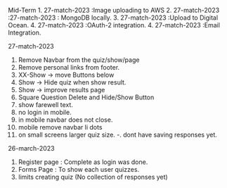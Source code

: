 Mid-Term
    1. 27-match-2023 :Image uploading to AWS
    2. 27-match-2023 :27-match-2023 : MongoDB locally.
    3. 27-match-2023 :Upload to Digital Ocean.
    4. 27-match-2023 :OAuth-2 integration.
    4. 27-match-2023 :Email Integration.

27-match-2023
1. Remove Navbar from the quiz/show/page
2. Remove personal links from footer.
3. XX-Show -> move Buttons below
4. Show -> Hide quiz when show result.
5. Show -> improve results page
6. Square Question Delete and Hide/Show Button
7. show farewell text.
8. no login in mobile.
9. in mobile navbar does not close.
10. mobile remove navbar li dots
11. on small screens larger quiz size.
-. dont have saving responses yet.

26-march-2023
1. Register page :  Complete as login was done.
2. Forms Page : To show each user quizzes.
3. limits creating quiz (No collection of responses yet)
